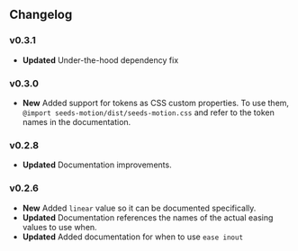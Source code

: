 ## Changelog

### v0.3.1

- **Updated** Under-the-hood dependency fix

### v0.3.0

- **New** Added support for tokens as CSS custom properties. To use them, `@import seeds-motion/dist/seeds-motion.css` and refer to the token names in the documentation.

### v0.2.8

- **Updated** Documentation improvements.

### v0.2.6

- **New** Added `linear` value so it can be documented specifically.
- **Updated** Documentation references the names of the actual easing values to use when.
- **Updated** Added documentation for when to use `ease inout`
